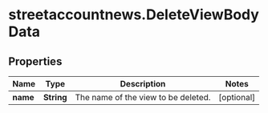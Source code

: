 # streetaccountnews.DeleteViewBodyData

## Properties

Name | Type | Description | Notes
------------ | ------------- | ------------- | -------------
**name** | **String** | The name of the view to be deleted. | [optional] 


